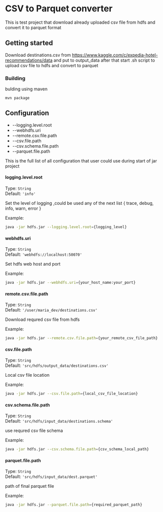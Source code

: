 # CSV to Parquet converter

This is test project that download already uploaded csv file from hdfs and convert it to parquet format

## Getting started

Download destinations.csv from https://www.kaggle.com/c/expedia-hotel-recommendations/data 
and put to output_data after that start .sh script to upload csv file to hdfs and convert to parquet


### Building

bulding using maven 

```shell
mvn package
```

## Configuration

* --logging.level.root 
* --webhdfs.uri
* --remote.csv.file.path
* --csv.file.path
* --csv.schema.file.path
* --parquet.file.path

This is the full list of all configuration that user could use during start of jar project

#### logging.level.root
Type: `String`  
Default: `'info'`

Set the level of logging ,could be used any of the next list { trace, debug, info, warn, error }

Example:
```bash
java -jar hdfs.jar --logging.level.root={logging_level}
```

#### webhdfs.uri
Type: `String`  
Default: `'webhdfs://localhost:50070'`

Set hdfs web host and port

Example:
```bash
java -jar hdfs.jar --webhdfs.uri={your_host_name:your_port}
```

#### remote.csv.file.path
Type: `String`  
Default: `'/user/maria_dev/destinations.csv'`

Download requred csv file from hdfs 

Example:
```bash
java -jar hdfs.jar --remote.csv.file.path={your_remote_csv_file_path}
```

#### csv.file.path
Type: `String`  
Default: `'src/hdfs/output_data/destinations.csv'`

Local csv file location

Example:
```bash
java -jar hdfs.jar --csv.file.path={local_csv_file_location}
```

#### csv.schema.file.path
Type: `String`  
Default: `'src/hdfs/input_data/destinations.schema'`

use requred csv file schema

Example:
```bash
java -jar hdfs.jar --csv.schema.file.path={csv_schema_local_path}
```

#### parquet.file.path
Type: `String`  
Default: `'src/hdfs/input_data/dest.parquet'`

path of final parquet file 

Example:
```bash
java -jar hdfs.jar --parquet.file.path={required_parquet_path}
```
